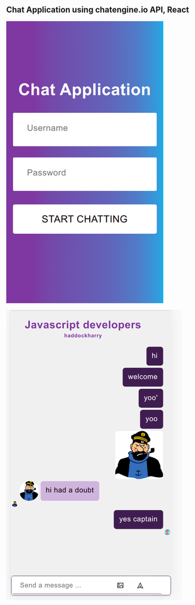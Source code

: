 ## Chat Application using chatengine.io API, React

![cover image](./images/login.png)

![chat image](./images/chat.png)

